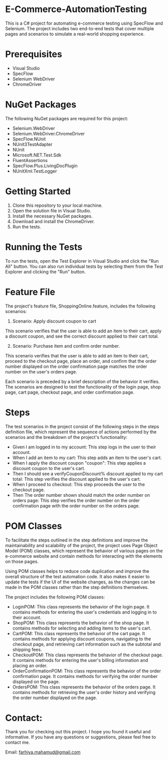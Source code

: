# E-Commerce-AutomationTesting

This is a C# project for automating e-commerce testing using SpecFlow and Selenium. The project includes two end-to-end tests that cover multiple pages and scenarios to simulate a real-world shopping experience.

# Prerequisites

- Visual Studio
- SpecFlow
- Selenium WebDriver
- ChromeDriver

# NuGet Packages

The following NuGet packages are required for this project:

- Selenium.WebDriver 
- Selenium.WebDriver.ChromeDriver 
- SpecFlow.NUnit 
- NUnit3TestAdapter 
- NUnit 
- Microsoft.NET.Test.Sdk 
- FluentAssertions 
- SpecFlow.Plus.LivingDocPlugin 
- NUnitXml.TestLogger 

# Getting Started

1. Clone this repository to your local machine.
2. Open the solution file in Visual Studio.
3. Install the necessary NuGet packages.
4. Download and install the ChromeDriver.
5. Run the tests.


# Running the Tests

To run the tests, open the Test Explorer in Visual Studio and click the "Run All" button. You can also run individual tests by selecting them from the Test Explorer and clicking the "Run" button.

# Feature File

The project's feature file, ShoppingOnline.feature, includes the following scenarios:

1. Scenario: Apply discount coupon to cart

This scenario verifies that the user is able to add an item to their cart, apply a discount coupon, and see the correct discount applied to their cart total.

2. Scenario: Purchase item and confirm order number.

This scenario verifies that the user is able to add an item to their cart, proceed to the checkout page, place an order, and confirm that the order number displayed on the order confirmation page matches the order number on the user's orders page.

Each scenario is preceded by a brief description of the behavior it verifies. The scenarios are designed to test the functionality of the login page, shop page, cart page, checkout page, and order confirmation page.



# Steps

The test scenarios in the project consist of the following steps in the steps definition file, which represent the sequence of actions performed by the scenarios and the breakdown of the project's functionality:

- Given I am logged in to my account: This step logs in the user to their account.
- When I add an item to my cart: This step adds an item to the user's cart.
- When I apply the discount coupon "coupon": This step applies a discount coupon to the user's cart.
- Then I should see a verifyCouponDiscount% discount applied to my cart total: This step verifies the discount applied to the user's cart.
- When I proceed to checkout: This step proceeds the user to the checkout page.
- Then The order number shown should match the order number on orders page: This step verifies the order number on the order confirmation page with the order number on the orders page.

# POM Classes

To facilitate the steps outlined in the step definitions and improve the maintainability and scalability of the project, the project uses Page Object Model (POM) classes, which represent the behavior of various pages on the e-commerce website and contain methods for interacting with the elements on those pages.

Using POM classes helps to reduce code duplication and improve the overall structure of the test automation code. It also makes it easier to update the tests if the UI of the website changes, as the changes can be made in the POM classes rather than the step definitions themselves.

The project includes the following POM classes:

- LoginPOM: This class represents the behavior of the login page. It contains methods for entering the user's credentials and logging in to their account.
- ShopPOM: This class represents the behavior of the shop page. It contains methods for selecting and adding items to the user's cart.
- CartPOM: This class represents the behavior of the cart page. It contains methods for applying discount coupons, navigating to the checkout page, and retrieving cart information such as the subtotal and shipping fees.
- CheckoutPOM: This class represents the behavior of the checkout page. It contains methods for entering the user's billing information and placing an order.
- OrderConfirmationPOM: This class represents the behavior of the order confirmation page. It contains methods for verifying the order number displayed on the page.
- OrdersPOM: This class represents the behavior of the orders page. It contains methods for retrieving the user's order history and verifying the order number displayed on the page.



# Contact:

Thank you for checking out this project. I hope you found it useful and informative. If you have any questions or suggestions, please feel free to contact me.

Email: farhiya.mahamud@gmail.com
